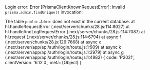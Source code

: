 Login error: Error [PrismaClientKnownRequestError]:
Invalid `prisma.admin.findUnique()` invocation:

The table `public.Admin` does not exist in the current database.
at hI.handleRequestError (.next/server/chunks/28.js:114:8027)
at hI.handleAndLogRequestError (.next/server/chunks/28.js:114:7087)
at hI.request (.next/server/chunks/28.js:114:6794)
at async f (.next/server/chunks/28.js:126:7668)
at async x (.next/server/app/api/auth/login/route.js:1:909)
at async k (.next/server/app/api/auth/login/route.js:1:3979)
at async g (.next/server/app/api/auth/login/route.js:1:4982) {
code: 'P2021',
clientVersion: '6.12.0',
meta: [Object]
}
